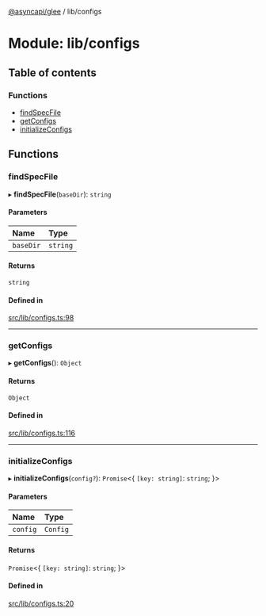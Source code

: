 [@asyncapi/glee](../README.md) / lib/configs

# Module: lib/configs

## Table of contents

### Functions

- [findSpecFile](lib_configs.md#findspecfile)
- [getConfigs](lib_configs.md#getconfigs)
- [initializeConfigs](lib_configs.md#initializeconfigs)

## Functions

### findSpecFile

▸ **findSpecFile**(`baseDir`): `string`

#### Parameters

| Name | Type |
| :------ | :------ |
| `baseDir` | `string` |

#### Returns

`string`

#### Defined in

[src/lib/configs.ts:98](https://github.com/asyncapi/glee/blob/18a6f94/src/lib/configs.ts#L98)

___

### getConfigs

▸ **getConfigs**(): `Object`

#### Returns

`Object`

#### Defined in

[src/lib/configs.ts:116](https://github.com/asyncapi/glee/blob/18a6f94/src/lib/configs.ts#L116)

___

### initializeConfigs

▸ **initializeConfigs**(`config?`): `Promise`<{ `[key: string]`: `string`;  }\>

#### Parameters

| Name | Type |
| :------ | :------ |
| `config` | `Config` |

#### Returns

`Promise`<{ `[key: string]`: `string`;  }\>

#### Defined in

[src/lib/configs.ts:20](https://github.com/asyncapi/glee/blob/18a6f94/src/lib/configs.ts#L20)
